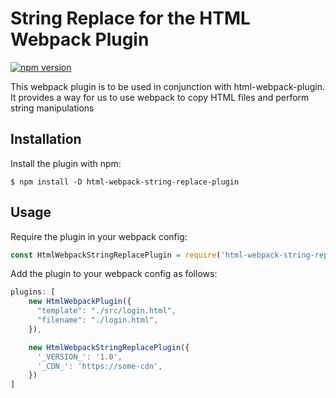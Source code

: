 String Replace for the HTML Webpack Plugin
==========================================
[![npm version](https://badge.fury.io/js/html-webpack-string-replace-plugin.svg)](https://badge.fury.io/js/html-webpack-string-replace-plugin)

This webpack plugin is to be used in conjunction with html-webpack-plugin. It provides a way for us to use webpack to copy HTML files and perform string manipulations


## Installation

Install the plugin with npm:
```shell
$ npm install -D html-webpack-string-replace-plugin
```

## Usage

Require the plugin in your webpack config:
```javascript
const HtmlWebpackStringReplacePlugin = require('html-webpack-string-replace-plugin');
```

Add the plugin to your webpack config as follows:

```javascript
plugins: [
    new HtmlWebpackPlugin({
      "template": "./src/login.html",
      "filename": "./login.html",
    }),

    new HtmlWebpackStringReplacePlugin({
      '_VERSION_': '1.0',
      '_CDN_': 'https://some-cdn',
    })
]
```
